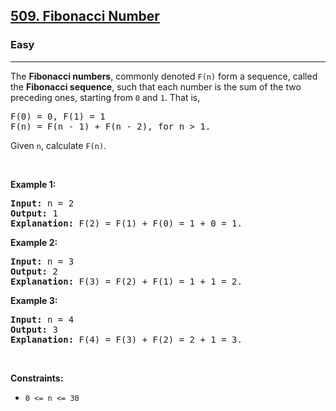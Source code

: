 <h2><a href="https://leetcode.com/problems/fibonacci-number/">509. Fibonacci Number</a></h2><h3>Easy</h3><hr><div data-immersive-translate-walked="e006f6e8-8272-4ba2-8087-d07319ea62b3"><p data-immersive-translate-walked="e006f6e8-8272-4ba2-8087-d07319ea62b3" data-immersive-translate-paragraph="1">The <b data-immersive-translate-walked="e006f6e8-8272-4ba2-8087-d07319ea62b3">Fibonacci numbers</b>, commonly denoted <code data-immersive-translate-walked="e006f6e8-8272-4ba2-8087-d07319ea62b3">F(n)</code> form a sequence, called the <b data-immersive-translate-walked="e006f6e8-8272-4ba2-8087-d07319ea62b3">Fibonacci sequence</b>, such that each number is the sum of the two preceding ones, starting from <code data-immersive-translate-walked="e006f6e8-8272-4ba2-8087-d07319ea62b3">0</code> and <code data-immersive-translate-walked="e006f6e8-8272-4ba2-8087-d07319ea62b3">1</code>. That is,</p>

<pre>F(0) = 0, F(1) = 1
F(n) = F(n - 1) + F(n - 2), for n &gt; 1.
</pre>

<p data-immersive-translate-walked="e006f6e8-8272-4ba2-8087-d07319ea62b3" data-immersive-translate-paragraph="1">Given <code data-immersive-translate-walked="e006f6e8-8272-4ba2-8087-d07319ea62b3">n</code>, calculate <code data-immersive-translate-walked="e006f6e8-8272-4ba2-8087-d07319ea62b3">F(n)</code>.</p>

<p data-immersive-translate-walked="e006f6e8-8272-4ba2-8087-d07319ea62b3">&nbsp;</p>
<p data-immersive-translate-walked="e006f6e8-8272-4ba2-8087-d07319ea62b3"><strong class="example" data-immersive-translate-walked="e006f6e8-8272-4ba2-8087-d07319ea62b3" data-immersive-translate-paragraph="1">Example 1:</strong></p>

<pre><strong>Input:</strong> n = 2
<strong>Output:</strong> 1
<strong>Explanation:</strong> F(2) = F(1) + F(0) = 1 + 0 = 1.
</pre>

<p data-immersive-translate-walked="e006f6e8-8272-4ba2-8087-d07319ea62b3"><strong class="example" data-immersive-translate-walked="e006f6e8-8272-4ba2-8087-d07319ea62b3" data-immersive-translate-paragraph="1">Example 2:</strong></p>

<pre><strong>Input:</strong> n = 3
<strong>Output:</strong> 2
<strong>Explanation:</strong> F(3) = F(2) + F(1) = 1 + 1 = 2.
</pre>

<p data-immersive-translate-walked="e006f6e8-8272-4ba2-8087-d07319ea62b3"><strong class="example" data-immersive-translate-walked="e006f6e8-8272-4ba2-8087-d07319ea62b3" data-immersive-translate-paragraph="1">Example 3:</strong></p>

<pre><strong>Input:</strong> n = 4
<strong>Output:</strong> 3
<strong>Explanation:</strong> F(4) = F(3) + F(2) = 2 + 1 = 3.
</pre>

<p data-immersive-translate-walked="e006f6e8-8272-4ba2-8087-d07319ea62b3">&nbsp;</p>
<p data-immersive-translate-walked="e006f6e8-8272-4ba2-8087-d07319ea62b3"><strong data-immersive-translate-walked="e006f6e8-8272-4ba2-8087-d07319ea62b3" data-immersive-translate-paragraph="1">Constraints:</strong></p>

<ul data-immersive-translate-walked="e006f6e8-8272-4ba2-8087-d07319ea62b3">
	<li data-immersive-translate-walked="e006f6e8-8272-4ba2-8087-d07319ea62b3"><code data-immersive-translate-walked="e006f6e8-8272-4ba2-8087-d07319ea62b3">0 &lt;= n &lt;= 30</code></li>
</ul>
</div>